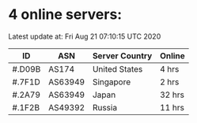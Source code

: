 # 4 online servers:

Latest update at: Fri Aug 21 07:10:15 UTC 2020

| ID | ASN | Server Country | Online |
| -- | --- | -------------- | ------ |
| #.D09B | AS174 | United States | 4 hrs |
| #.7F1D | AS63949 | Singapore | 2 hrs |
| #.2A79 | AS63949 | Japan | 32 hrs |
| #.1F2B | AS49392 | Russia | 11 hrs |

